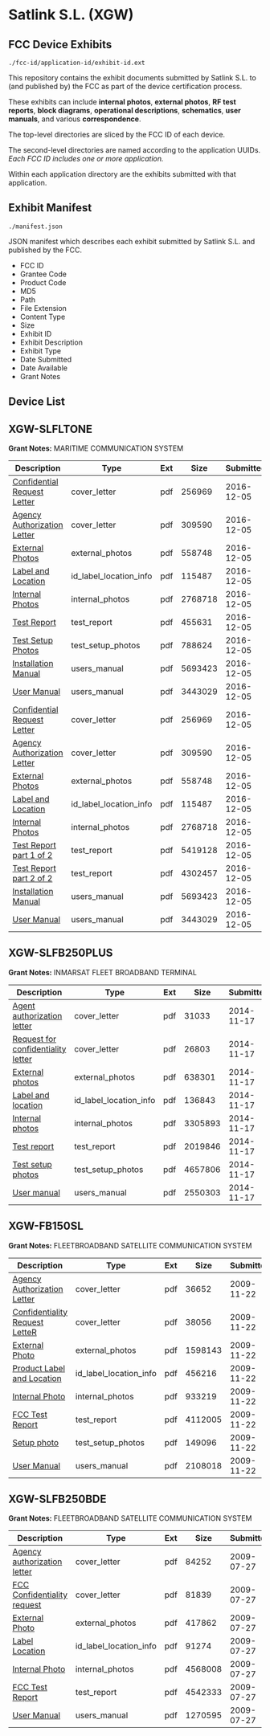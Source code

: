 # Satlink S.L. (XGW)
## FCC Device Exhibits

```
./fcc-id/application-id/exhibit-id.ext
```

This repository contains the exhibit documents submitted by Satlink S.L. to (and published by) the FCC as part of the device certification process.

These exhibits can include **internal photos**, **external photos**, **RF test reports**, **block diagrams**, **operational descriptions**, **schematics**, **user manuals**, and various **correspondence**.

The top-level directories are sliced by the FCC ID of each device.

The second-level directories are named according to the application UUIDs. *Each FCC ID includes one or more application.*

Within each application directory are the exhibits submitted with that application. 

## Exhibit Manifest

```
./manifest.json
```

JSON manifest which describes each exhibit submitted by Satlink S.L. and published by the FCC.

- FCC ID
- Grantee Code
- Product Code
- MD5
- Path
- File Extension
- Content Type
- Size
- Exhibit ID
- Exhibit Description
- Exhibit Type
- Date Submitted
- Date Available
- Grant Notes

## Device List
## XGW-SLFLTONE
**Grant Notes:** MARITIME COMMUNICATION SYSTEM

| Description | Type | Ext | Size | Submitted | Available |
| ----------- | ---- | --- | ---- | --------- | --------- |
| [Confidential Request Letter](XGW-SLFLTONE/0025c1a5e6caba145c1da76d6da719ca/3217367.pdf) | cover_letter | pdf | 256969 | 2016-12-05 | 2016-12-07 |
| [Agency Authorization Letter](XGW-SLFLTONE/0025c1a5e6caba145c1da76d6da719ca/3217373.pdf) | cover_letter | pdf | 309590 | 2016-12-05 | 2016-12-07 |
| [External Photos](XGW-SLFLTONE/0025c1a5e6caba145c1da76d6da719ca/3217368.pdf) | external_photos | pdf | 558748 | 2016-12-05 | 2016-12-07 |
| [Label and Location](XGW-SLFLTONE/0025c1a5e6caba145c1da76d6da719ca/3217371.pdf) | id_label_location_info | pdf | 115487 | 2016-12-05 | 2016-12-07 |
| [Internal Photos](XGW-SLFLTONE/0025c1a5e6caba145c1da76d6da719ca/3217370.pdf) | internal_photos | pdf | 2768718 | 2016-12-05 | 2016-12-07 |
| [Test Report](XGW-SLFLTONE/0025c1a5e6caba145c1da76d6da719ca/3217387.pdf) | test_report | pdf | 455631 | 2016-12-05 | 2016-12-07 |
| [Test Setup Photos](XGW-SLFLTONE/0025c1a5e6caba145c1da76d6da719ca/3217389.pdf) | test_setup_photos | pdf | 788624 | 2016-12-05 | 2016-12-07 |
| [Installation Manual](XGW-SLFLTONE/0025c1a5e6caba145c1da76d6da719ca/3217369.pdf) | users_manual | pdf | 5693423 | 2016-12-05 | 2016-12-07 |
| [User Manual](XGW-SLFLTONE/0025c1a5e6caba145c1da76d6da719ca/3217377.pdf) | users_manual | pdf | 3443029 | 2016-12-05 | 2016-12-07 |
| [Confidential Request Letter](XGW-SLFLTONE/761c0a4517c687ea15a65e3fb12db044/3217367.pdf) | cover_letter | pdf | 256969 | 2016-12-05 | 2016-12-07 |
| [Agency Authorization Letter](XGW-SLFLTONE/761c0a4517c687ea15a65e3fb12db044/3217373.pdf) | cover_letter | pdf | 309590 | 2016-12-05 | 2016-12-07 |
| [External Photos](XGW-SLFLTONE/761c0a4517c687ea15a65e3fb12db044/3217368.pdf) | external_photos | pdf | 558748 | 2016-12-05 | 2016-12-07 |
| [Label and Location](XGW-SLFLTONE/761c0a4517c687ea15a65e3fb12db044/3217371.pdf) | id_label_location_info | pdf | 115487 | 2016-12-05 | 2016-12-07 |
| [Internal Photos](XGW-SLFLTONE/761c0a4517c687ea15a65e3fb12db044/3217370.pdf) | internal_photos | pdf | 2768718 | 2016-12-05 | 2016-12-07 |
| [Test Report part 1 of 2](XGW-SLFLTONE/761c0a4517c687ea15a65e3fb12db044/3217374.pdf) | test_report | pdf | 5419128 | 2016-12-05 | 2016-12-07 |
| [Test Report part 2 of 2](XGW-SLFLTONE/761c0a4517c687ea15a65e3fb12db044/3217375.pdf) | test_report | pdf | 4302457 | 2016-12-05 | 2016-12-07 |
| [Installation Manual](XGW-SLFLTONE/761c0a4517c687ea15a65e3fb12db044/3217369.pdf) | users_manual | pdf | 5693423 | 2016-12-05 | 2016-12-07 |
| [User Manual](XGW-SLFLTONE/761c0a4517c687ea15a65e3fb12db044/3217377.pdf) | users_manual | pdf | 3443029 | 2016-12-05 | 2016-12-07 |
## XGW-SLFB250PLUS
**Grant Notes:** INMARSAT FLEET BROADBAND TERMINAL

| Description | Type | Ext | Size | Submitted | Available |
| ----------- | ---- | --- | ---- | --------- | --------- |
| [Agent authorization letter](XGW-SLFB250PLUS/c65a70c1907bbe18b0f206e27cede4ad/2446969.pdf) | cover_letter | pdf | 31033 | 2014-11-17 | 2014-11-18 |
| [Request for confidentiality letter](XGW-SLFB250PLUS/c65a70c1907bbe18b0f206e27cede4ad/2446970.pdf) | cover_letter | pdf | 26803 | 2014-11-17 | 2014-11-18 |
| [External photos](XGW-SLFB250PLUS/c65a70c1907bbe18b0f206e27cede4ad/2446972.pdf) | external_photos | pdf | 638301 | 2014-11-17 | 2014-11-18 |
| [Label and location](XGW-SLFB250PLUS/c65a70c1907bbe18b0f206e27cede4ad/2446973.pdf) | id_label_location_info | pdf | 136843 | 2014-11-17 | 2014-11-18 |
| [Internal photos](XGW-SLFB250PLUS/c65a70c1907bbe18b0f206e27cede4ad/2446974.pdf) | internal_photos | pdf | 3305893 | 2014-11-17 | 2014-11-18 |
| [Test report](XGW-SLFB250PLUS/c65a70c1907bbe18b0f206e27cede4ad/2446978.pdf) | test_report | pdf | 2019846 | 2014-11-17 | 2014-11-18 |
| [Test setup photos](XGW-SLFB250PLUS/c65a70c1907bbe18b0f206e27cede4ad/2446994.pdf) | test_setup_photos | pdf | 4657806 | 2014-11-17 | 2014-11-18 |
| [User manual](XGW-SLFB250PLUS/c65a70c1907bbe18b0f206e27cede4ad/2446979.pdf) | users_manual | pdf | 2550303 | 2014-11-17 | 2014-11-18 |
## XGW-FB150SL
**Grant Notes:** FLEETBROADBAND SATELLITE COMMUNICATION SYSTEM

| Description | Type | Ext | Size | Submitted | Available |
| ----------- | ---- | --- | ---- | --------- | --------- |
| [Agency Authorization Letter](XGW-FB150SL/f44e4cdc52a2a8d8eea36cd25c474696/1203361.pdf) | cover_letter | pdf | 36652 | 2009-11-22 | 2009-11-22 |
| [Confidentiality Request LetteR](XGW-FB150SL/f44e4cdc52a2a8d8eea36cd25c474696/1203362.pdf) | cover_letter | pdf | 38056 | 2009-11-22 | 2009-11-22 |
| [External Photo](XGW-FB150SL/f44e4cdc52a2a8d8eea36cd25c474696/1203363.pdf) | external_photos | pdf | 1598143 | 2009-11-22 | 2009-11-22 |
| [Product Label and Location](XGW-FB150SL/f44e4cdc52a2a8d8eea36cd25c474696/1203364.pdf) | id_label_location_info | pdf | 456216 | 2009-11-22 | 2009-11-22 |
| [Internal Photo](XGW-FB150SL/f44e4cdc52a2a8d8eea36cd25c474696/1203365.pdf) | internal_photos | pdf | 933219 | 2009-11-22 | 2009-11-22 |
| [FCC Test Report](XGW-FB150SL/f44e4cdc52a2a8d8eea36cd25c474696/1203369.pdf) | test_report | pdf | 4112005 | 2009-11-22 | 2009-11-22 |
| [Setup photo](XGW-FB150SL/f44e4cdc52a2a8d8eea36cd25c474696/1203371.pdf) | test_setup_photos | pdf | 149096 | 2009-11-22 | 2009-11-22 |
| [User Manual](XGW-FB150SL/f44e4cdc52a2a8d8eea36cd25c474696/1203370.pdf) | users_manual | pdf | 2108018 | 2009-11-22 | 2009-11-22 |
## XGW-SLFB250BDE
**Grant Notes:** FLEETBROADBAND SATELLITE COMMUNICATION SYSTEM

| Description | Type | Ext | Size | Submitted | Available |
| ----------- | ---- | --- | ---- | --------- | --------- |
| [Agency authorization letter](XGW-SLFB250BDE/7de14417494ff338c638cb038c603a3c/1144685.pdf) | cover_letter | pdf | 84252 | 2009-07-27 | 2009-07-27 |
| [FCC Confidentiality request](XGW-SLFB250BDE/7de14417494ff338c638cb038c603a3c/1144686.pdf) | cover_letter | pdf | 81839 | 2009-07-27 | 2009-07-27 |
| [External Photo](XGW-SLFB250BDE/7de14417494ff338c638cb038c603a3c/1144687.pdf) | external_photos | pdf | 417862 | 2009-07-27 | 2009-07-27 |
| [Label Location](XGW-SLFB250BDE/7de14417494ff338c638cb038c603a3c/1144688.pdf) | id_label_location_info | pdf | 91274 | 2009-07-27 | 2009-07-27 |
| [Internal Photo](XGW-SLFB250BDE/7de14417494ff338c638cb038c603a3c/1144695.pdf) | internal_photos | pdf | 4568008 | 2009-07-27 | 2009-07-27 |
| [FCC Test Report](XGW-SLFB250BDE/7de14417494ff338c638cb038c603a3c/1144692.pdf) | test_report | pdf | 4542333 | 2009-07-27 | 2009-07-27 |
| [User Manual](XGW-SLFB250BDE/7de14417494ff338c638cb038c603a3c/1144693.pdf) | users_manual | pdf | 1270595 | 2009-07-27 | 2009-07-27 |
